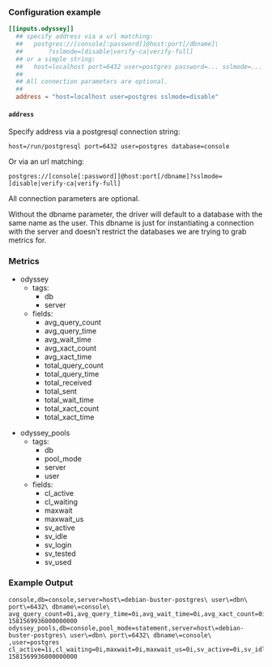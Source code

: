 ### Configuration example

```toml
[[inputs.odyssey]]
  ## specify address via a url matching:
  ##   postgres://[console[:password]]@host:port[/dbname]\
  ##       ?sslmode=[disable|verify-ca|verify-full]
  ## or a simple string:
  ##   host=localhost port=6432 user=postgres password=... sslmode=... dbname=app_production
  ##
  ## All connection parameters are optional.
  ##
  address = "host=localhost user=postgres sslmode=disable"
```

#### `address`

Specify address via a postgresql connection string:

  `host=/run/postgresql port=6432 user=postgres database=console`

Or via an url matching:

  `postgres://[console[:password]]@host:port[/dbname]?sslmode=[disable|verify-ca|verify-full]`

All connection parameters are optional.

Without the dbname parameter, the driver will default to a database with the same name as the user.
This dbname is just for instantiating a connection with the server and doesn't restrict the databases we are trying to grab metrics for.

### Metrics

- odyssey
  - tags:
    - db
    - server
  - fields:
    - avg_query_count
    - avg_query_time
    - avg_wait_time
    - avg_xact_count
    - avg_xact_time
    - total_query_count
    - total_query_time
    - total_received
    - total_sent
    - total_wait_time
    - total_xact_count
    - total_xact_time

+ odyssey_pools
  - tags:
    - db
    - pool_mode
    - server
    - user
  - fields:
    - cl_active
    - cl_waiting
    - maxwait
    - maxwait_us
    - sv_active
    - sv_idle
    - sv_login
    - sv_tested
    - sv_used

### Example Output

```
console,db=console,server=host\=debian-buster-postgres\ user\=dbn\ port\=6432\ dbname\=console\  avg_query_count=0i,avg_query_time=0i,avg_wait_time=0i,avg_xact_count=0i,avg_xact_time=0i,total_query_count=26i,total_query_time=0i,total_received=0i,total_sent=0i,total_wait_time=0i,total_xact_count=26i,total_xact_time=0i 1581569936000000000
odyssey_pools,db=console,pool_mode=statement,server=host\=debian-buster-postgres\ user\=dbn\ port\=6432\ dbname\=console\ ,user=postgres cl_active=1i,cl_waiting=0i,maxwait=0i,maxwait_us=0i,sv_active=0i,sv_idle=0i,sv_login=0i,sv_tested=0i,sv_used=0i 1581569936000000000
```
